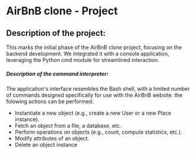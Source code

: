 # AirBnB clone - Project

## Description of the project:
This marks the initial phase of the AirBnB clone project, focusing on the backend development. We integrated it with a console application, leveraging the Python cmd module for streamlined interaction.

##### Description of the command interpreter:
The application's interface resembles the Bash shell, with a limited number of commands designed specifically for use with the AirBnB website.
the folowing actions can be performed:
* Instantiate a new object (e.g., create a new User or a new Place instance).
* Fetch an object from a file, a database, etc.
* Perform operations on objects (e.g., count, compute statistics, etc.).
* Modify attributes of an object.
* Delete an object instance
